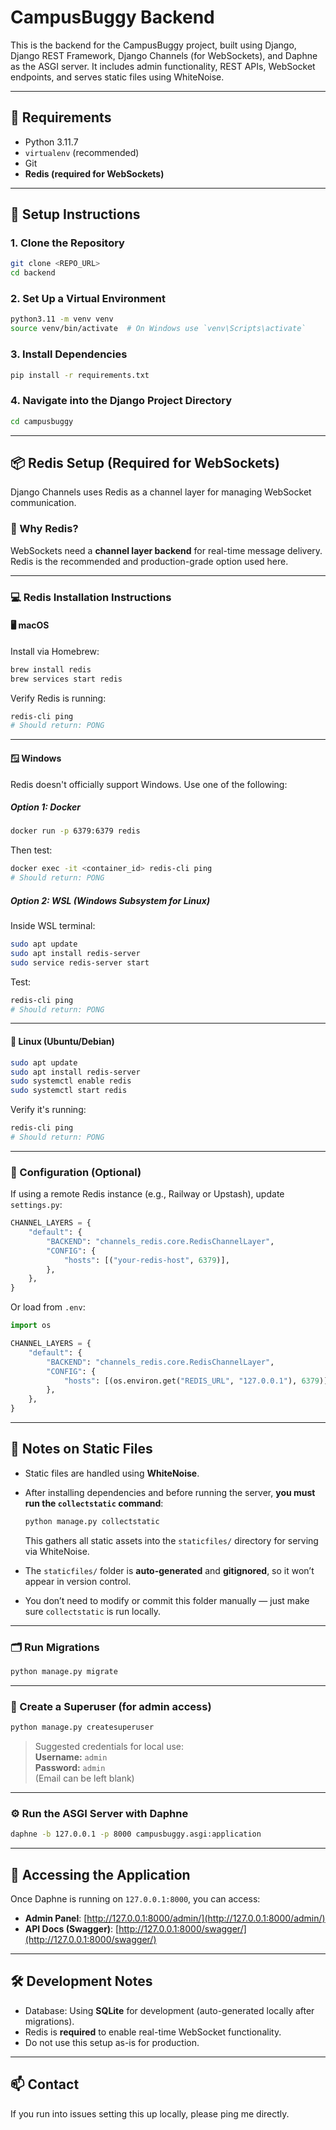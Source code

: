 # CampusBuggy Backend

This is the backend for the CampusBuggy project, built using Django, Django REST Framework, Django Channels (for WebSockets), and Daphne as the ASGI server. It includes admin functionality, REST APIs, WebSocket endpoints, and serves static files using WhiteNoise.

---

## 🔧 Requirements

- Python 3.11.7  
- `virtualenv` (recommended)  
- Git  
- **Redis (required for WebSockets)**

---

## 🚀 Setup Instructions

### 1. Clone the Repository

```bash
git clone <REPO_URL>
cd backend
```

### 2. Set Up a Virtual Environment

```bash
python3.11 -m venv venv
source venv/bin/activate  # On Windows use `venv\Scripts\activate`
```

### 3. Install Dependencies

```bash
pip install -r requirements.txt
```

### 4. Navigate into the Django Project Directory

```bash
cd campusbuggy
```

---

## 📦 Redis Setup (Required for WebSockets)

Django Channels uses Redis as a channel layer for managing WebSocket communication.

### 🧠 Why Redis?

WebSockets need a **channel layer backend** for real-time message delivery. Redis is the recommended and production-grade option used here.

---

### 💻 Redis Installation Instructions

#### 🖥 macOS

Install via Homebrew:

```bash
brew install redis
brew services start redis
```

Verify Redis is running:

```bash
redis-cli ping
# Should return: PONG
```

---

#### 🪟 Windows

Redis doesn't officially support Windows. Use one of the following:

##### Option 1: Docker

```bash
docker run -p 6379:6379 redis
```

Then test:

```bash
docker exec -it <container_id> redis-cli ping
# Should return: PONG
```

##### Option 2: WSL (Windows Subsystem for Linux)

Inside WSL terminal:

```bash
sudo apt update
sudo apt install redis-server
sudo service redis-server start
```

Test:

```bash
redis-cli ping
# Should return: PONG
```

---

#### 🐧 Linux (Ubuntu/Debian)

```bash
sudo apt update
sudo apt install redis-server
sudo systemctl enable redis
sudo systemctl start redis
```

Verify it's running:

```bash
redis-cli ping
# Should return: PONG
```

---

### 🔧 Configuration (Optional)

If using a remote Redis instance (e.g., Railway or Upstash), update `settings.py`:

```python
CHANNEL_LAYERS = {
    "default": {
        "BACKEND": "channels_redis.core.RedisChannelLayer",
        "CONFIG": {
            "hosts": [("your-redis-host", 6379)],
        },
    },
}
```

Or load from `.env`:

```python
import os

CHANNEL_LAYERS = {
    "default": {
        "BACKEND": "channels_redis.core.RedisChannelLayer",
        "CONFIG": {
            "hosts": [(os.environ.get("REDIS_URL", "127.0.0.1"), 6379)],
        },
    },
}
```

---

## 📂 Notes on Static Files

- Static files are handled using **WhiteNoise**.
- After installing dependencies and before running the server, **you must run the `collectstatic` command**:

  ```bash
  python manage.py collectstatic
  ```

  This gathers all static assets into the `staticfiles/` directory for serving via WhiteNoise.

- The `staticfiles/` folder is **auto-generated** and **gitignored**, so it won’t appear in version control.

- You don’t need to modify or commit this folder manually — just make sure `collectstatic` is run locally.

---

### 🗂 Run Migrations

```bash
python manage.py migrate
```

---

### 👤 Create a Superuser (for admin access)

```bash
python manage.py createsuperuser
```

> Suggested credentials for local use:  
> **Username:** `admin`  
> **Password:** `admin`  
> (Email can be left blank)

---

### ⚙️ Run the ASGI Server with Daphne

```bash
daphne -b 127.0.0.1 -p 8000 campusbuggy.asgi:application
```

---

## 🔑 Accessing the Application

Once Daphne is running on `127.0.0.1:8000`, you can access:

- **Admin Panel**: [http://127.0.0.1:8000/admin/](http://127.0.0.1:8000/admin/)
- **API Docs (Swagger)**: [http://127.0.0.1:8000/swagger/](http://127.0.0.1:8000/swagger/)

---

## 🛠 Development Notes

- Database: Using **SQLite** for development (auto-generated locally after migrations).
- Redis is **required** to enable real-time WebSocket functionality.
- Do not use this setup as-is for production.

---

## 📫 Contact

If you run into issues setting this up locally, please ping me directly.